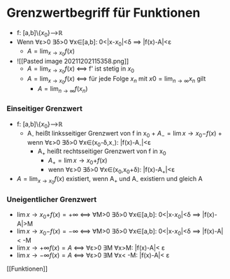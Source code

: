 # Grenzwertbegriff für Funktionen
+ f: \[a,b]\\{$x_0$}-->ℝ
+ Wenn ∀ε>0 ∃δ>0 ∀x∈\[a,b]: 0<|x-$x_0$|<δ ==> |f(x)-A|<ε
	+ $A=\lim_{x \to x_0} f(x)$
+ ![[Pasted image 20211202115358.png]]
	+ $A=\lim_{x \to x_0} f(x)$ <==> f' ist stetig in $x_0$ 
	+ $A=\lim_{x \to x_0} f(x)$ <==> für jede Folge $x_n$ mit $x0=\lim_{n \to \infty} x_n$ gilt
		+ $A=\lim_{n \to \infty} f(x_n)$


### Einseitiger Grenzwert
+ f: \[a,b]\\{$x_0$}-->ℝ
	+ A<sub>-</sub> heißt linksseitiger Grenzwert von f in x<sub>0</sub>
			+ $A_-=\lim{x \to x_0-} f(x)$
			+ wenn ∀ε>0 ∃δ>0 ∀x∈(x<sub>0</sub>-δ,x<sub>-</sub>): |f(x)-A<sub>-</sub>|<ε
		+ A<sub>+</sub> heißt rechtsseitiger Grenzwert von f in x<sub>0</sub>
			+ $A_+=\lim{x \to x_0+} f(x)$
			+ wenn ∀ε>0 ∃δ>0 ∀x∈(x<sub>0</sub>,x<sub>0</sub>+δ): |f(x)-A<sub>+</sub>|<ε
+ $A=\lim_{x \to x_0} f(x)$ existiert, wenn A<sub>+</sub> und A<sub>-</sub> existiern und gleich A

### Uneigentlicher Grenzwert
+ $\lim{x \to x_0+} f(x)=+\infty$ <==> ∀M>0 ∃δ>0 ∀x∈\[a,b]: 0<|x-$x_0$|<δ ==> |f(x)-A|>M
+ $\lim{x \to x_0-} f(x)=-\infty$ <==> ∀M>0 ∃δ>0 ∀x∈\[a,b]: 0<|x-$x_0$|<δ ==> |f(x)-A|< -M
+ $\lim{x \to +\infty} f(x)=A$ <==> ∀ε>0 ∃M ∀x>M: |f(x)-A|< ε
+ $\lim{x \to -\infty} f(x)=A$ <==> ∀ε>0 ∃M ∀x< -M: |f(x)-A|< ε

[[Funktionen]]
